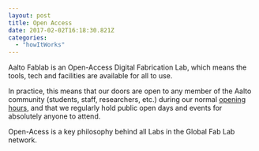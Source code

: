 ```yaml
---
layout: post
title: Open Access
date: 2017-02-02T16:18:30.821Z
categories:
  - "howItWorks"
---
```


Aalto Fablab is an Open-Access Digital Fabrication Lab, which means the tools, tech and facilities are available for all to use.

In practice, this means that our doors are open to any member of the Aalto community (students, staff, researchers, etc.) during our normal [opening hours](#opening-times), and that we regularly hold public open days and events for absolutely anyone to attend.

Open-Acess is a key philosophy behind all Labs in the Global Fab Lab network.

